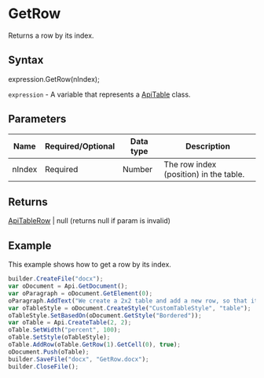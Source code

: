 # GetRow

Returns a row by its index.

## Syntax

expression.GetRow(nIndex);

`expression` - A variable that represents a [ApiTable](../ApiTable.md) class.

## Parameters

| **Name** | **Required/Optional** | **Data type** | **Description** |
| ------------- | ------------- | ------------- | ------------- |
| nIndex | Required | Number | The row index (position) in the table. |

## Returns

[ApiTableRow](../../ApiTableRow/ApiTableRow.md) &#124; null (returns null if param is invalid)

## Example

This example shows how to get a row by its index.

```javascript
builder.CreateFile("docx");
var oDocument = Api.GetDocument();
var oParagraph = oDocument.GetElement(0);
oParagraph.AddText("We create a 2x2 table and add a new row, so that it becomes 2x3:");
var oTableStyle = oDocument.CreateStyle("CustomTableStyle", "table");
oTableStyle.SetBasedOn(oDocument.GetStyle("Bordered"));
var oTable = Api.CreateTable(2, 2);
oTable.SetWidth("percent", 100);
oTable.SetStyle(oTableStyle);
oTable.AddRow(oTable.GetRow(1).GetCell(0), true);
oDocument.Push(oTable);
builder.SaveFile("docx", "GetRow.docx");
builder.CloseFile();
```
